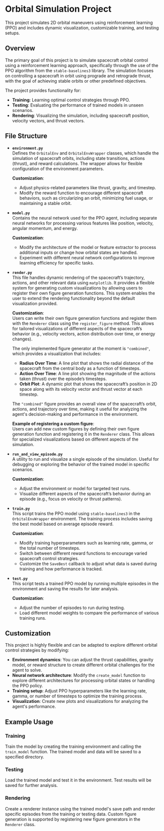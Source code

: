 # Orbital Simulation Project

This project simulates 2D orbital maneuvers using reinforcement learning (PPO) and includes dynamic visualization, customizable training, and testing setups.

## Overview

The primary goal of this project is to simulate spacecraft orbital control using a reinforcement learning approach, specifically through the use of the PPO algorithm from the `stable-baselines3` library. The simulation focuses on controlling a spacecraft in orbit using prograde and retrograde thrust, with the goal of achieving stable orbits or other predefined objectives.

The project provides functionality for:

- **Training**: Learning optimal control strategies through PPO.
- **Testing**: Evaluating the performance of trained models in unseen scenarios.
- **Rendering**: Visualizing the simulation, including spacecraft position, velocity vectors, and thrust vectors.

## File Structure

- **`environment.py`**  
  Defines the `OrbitalEnv` and `OrbitalEnvWrapper` classes, which handle the simulation of spacecraft orbits, including state transitions, actions (thrust), and reward calculations. The wrapper allows for flexible configuration of the environment parameters.

  **Customization**:  
  - Adjust physics-related parameters like thrust, gravity, and timestep.
  - Modify the reward function to encourage different spacecraft behaviors, such as circularizing an orbit, minimizing fuel usage, or maintaining a stable orbit.

- **`model.py`**  
  Contains the neural network used for the PPO agent, including separate neural networks for processing various features like position, velocity, angular momentum, and energy.

  **Customization**:  
  - Modify the architecture of the model or feature extractor to process additional inputs or change how orbital states are handled.
  - Experiment with different neural network configurations to improve learning efficiency for specific tasks.

- **`render.py`**  
  This file handles dynamic rendering of the spacecraft’s trajectory, actions, and other relevant data using `matplotlib`. It provides a flexible system for generating custom visualizations by allowing users to register their own figure generation functions. This system enables the user to extend the rendering functionality beyond the default visualization provided.

  **Customization**:  
  Users can write their own figure generation functions and register them with the `Renderer` class using the `register_figure` method. This allows for tailored visualizations of different aspects of the spacecraft’s behavior (e.g., velocity vectors, action distribution over time, or energy changes).

  The only implemented figure generator at the moment is `"combined"`, which provides a visualization that includes:
  - **Radius Over Time**: A line plot that shows the radial distance of the spacecraft from the central body as a function of timesteps.
  - **Action Over Time**: A line plot showing the magnitude of the actions taken (thrust) over the episode’s timesteps.
  - **Orbit Plot**: A dynamic plot that shows the spacecraft’s position in 2D space along with its velocity vector and thrust vector at each timestep.

  The `"combined"` figure provides an overall view of the spacecraft’s orbit, actions, and trajectory over time, making it useful for analyzing the agent's decision-making and performance in the environment.

  **Example of registering a custom figure**:  
  Users can add new custom figures by defining their own figure generation function and registering it in the `Renderer` class. This allows for specialized visualizations based on different aspects of the simulation.

- **`run_and_view_episode.py`**  
  A utility to run and visualize a single episode of the simulation. Useful for debugging or exploring the behavior of the trained model in specific scenarios.

  **Customization**:  
  - Adjust the environment or model for targeted test runs.
  - Visualize different aspects of the spacecraft’s behavior during an episode (e.g., focus on velocity or thrust patterns).

- **`train.py`**  
  This script trains the PPO model using `stable-baselines3` in the `OrbitalEnvWrapper` environment. The training process includes saving the best model based on average episode reward.

  **Customization**:  
  - Modify training hyperparameters such as learning rate, gamma, or the total number of timesteps.
  - Switch between different reward functions to encourage varied spacecraft control strategies.
  - Customize the `SaveBest` callback to adjust what data is saved during training and how performance is tracked.

- **`test.py`**  
  This script tests a trained PPO model by running multiple episodes in the environment and saving the results for later analysis.

  **Customization**:  
  - Adjust the number of episodes to run during testing.
  - Load different model weights to compare the performance of various training runs.

## Customization

This project is highly flexible and can be adapted to explore different orbital control strategies by modifying:

- **Environment dynamics**: You can adjust the thrust capabilities, gravity model, or reward structure to create different orbital challenges for the agent to solve.
- **Neural network architecture**: Modify the `create_model` function to explore different architectures for processing orbital states or handling the PPO policy.
- **Training setup**: Adjust PPO hyperparameters like the learning rate, gamma, or number of timesteps to optimize the training process.
- **Visualization**: Create new plots and visualizations for analyzing the agent's performance.

## Example Usage

### Training

Train the model by creating the training environment and calling the `train_model` function. The trained model and data will be saved to a specified directory.

### Testing

Load the trained model and test it in the environment. Test results will be saved for further analysis.

### Rendering

Create a renderer instance using the trained model's save path and render specific episodes from the training or testing data. Custom figure generation is supported by registering new figure generators in the `Renderer` class.